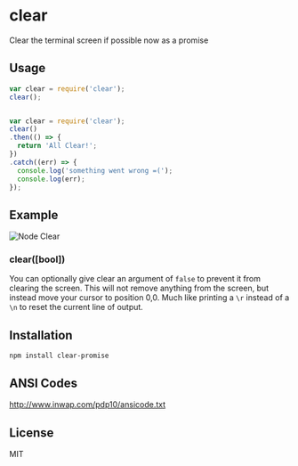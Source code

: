 clear
=====

Clear the terminal screen if possible now as a promise

Usage
-----

``` js
var clear = require('clear');
clear();


var clear = require('clear');
clear()
.then(() => {
  return 'All Clear!';
})
.catch((err) => {
  console.log('something went wrong =(');
  console.log(err);
});
```

Example
-------

![Node Clear](http://daveeddy.com/static/media/github/node-clear.gif)

### clear([bool])

You can optionally give clear an argument of `false` to prevent it from clearing the screen.
This will not remove anything from the screen, but instead move your cursor to
position 0,0.  Much like printing a `\r` instead of a `\n` to reset the current
line of output.

Installation
------------

    npm install clear-promise

ANSI Codes
----------

http://www.inwap.com/pdp10/ansicode.txt

License
-------

MIT
